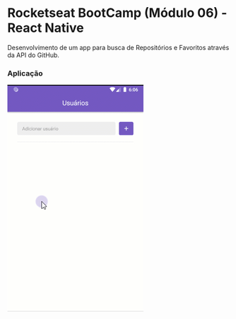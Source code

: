 # Rocketseat BootCamp (Módulo 06) - React Native

Desenvolvimento de um app para busca de Repositórios e Favoritos através da API do GitHub.

### Aplicação

![Repository GitHub](assets-challenge/repository-issues-github-api.gif)
